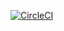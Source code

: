 [![CircleCI](https://dl.circleci.com/status-badge/img/gh/github-tm/zkj-pr/tree/main.svg?style=svg)](https://dl.circleci.com/status-badge/redirect/gh/github-tm/zkj-pr/tree/main)
